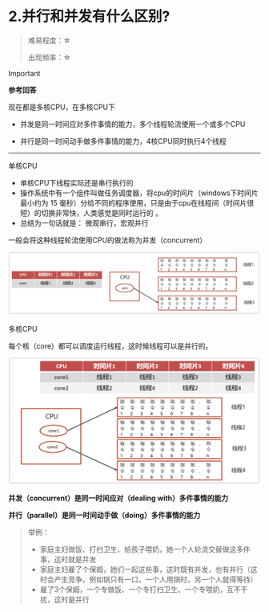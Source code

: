 # 2.并行和并发有什么区别?

> 难易程度：☆
>
> 出现频率：☆

> [!important]
>
> **参考回答**
>
> 现在都是多核CPU，在多核CPU下
>
> - 并发是同一时间应对多件事情的能力，多个线程轮流使用一个或多个CPU
>
> - 并行是同一时间动手做多件事情的能力，4核CPU同时执行4个线程

---

单核CPU

- 单核CPU下线程实际还是串行执行的
- 操作系统中有一个组件叫做任务调度器，将cpu的时间片（windows下时间片最小约为 15 毫秒）分给不同的程序使用，只是由于cpu在线程间（时间片很短）的切换非常快，人类感觉是同时运行的 。
- 总结为一句话就是： 微观串行，宏观并行

一般会将这种线程轮流使用CPU的做法称为并发（concurrent）

![img](assets\174100530131110.png)

多核CPU

每个核（core）都可以调度运行线程，这时候线程可以是并行的。

![img](assets\17410052993157.png)

**并发（concurrent）是同一时间应对（dealing with）多件事情的能力**

**并行（parallel）是同一时间动手做（doing）多件事情的能力**

> 举例：
>
> - 家庭主妇做饭、打扫卫生、给孩子喂奶，她一个人轮流交替做这多件事，这时就是并发
> - 家庭主妇雇了个保姆，她们一起这些事，这时既有并发，也有并行（这时会产生竞争，例如锅只有一口，一个人用锅时，另一个人就得等待）
> - 雇了3个保姆，一个专做饭、一个专打扫卫生、一个专喂奶，互不干扰，这时是并行

